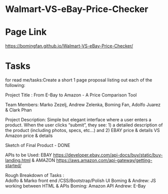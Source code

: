 # Walmart-VS-eBay-Price-Checker

# Page Link
https://bomingfan.github.io/Walmart-VS-eBay-Price-Checker/

# Tasks

for read me/tasks:Create a short 1 page proposal listing out each of the following:

Project Title : From E-Bay to Amazon - A Price Comparison Tool

Team Members: Marko Zezelj, Andrew Zelenka, Boming Fan, Adolfo Juarez & Clark Phan

Project Description: Simple but elegant interface where a user enters a product.  When the user clicks “submit”, they see: 1) a detailed description of the product (including photos, specs, etc…) and 2) EBAY price & details VS Amazon price & details

Sketch of Final Product - DONE

APIs to be Used: 
EBAY https://developer.ebay.com/api-docs/buy/static/buy-landing.html
&
AMAZON https://aws.amazon.com/api-gateway/getting-started/

Rough Breakdown of Tasks :  
Adolfo & Marko front end /CSS/Bootstrap/Polish UI
Boming & Andrew: JS working between HTML & APIs
Boming: Amazon API
Andrew: E-Bay